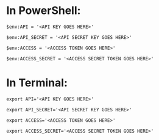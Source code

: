 # In PowerShell:
``$env:API = '<API KEY GOES HERE>'``

``$env:API_SECRET = '<API SECRET KEY GOES HERE>'``

``$env:ACCESS = '<ACCESS TOKEN GOES HERE>'``

``$env:ACCESS_SECRET = '<ACCESS SECRET TOKEN GOES HERE>'``

# In Terminal:
``export API='<API KEY GOES HERE>'``

``export API_SECRET='<API SECRET KEY GOES HERE>'``

``export ACCESS='<ACCESS TOKEN GOES HERE>'``

``export ACCESS_SECRET='<ACCESS SECRET TOKEN GOES HERE>'``

